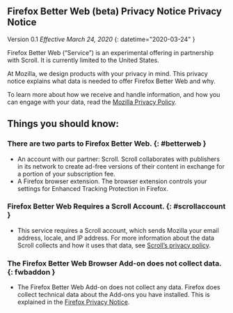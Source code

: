## <span class="privacy-header-firefox">Firefox Better Web (beta) Privacy Notice </span> <span class="privacy-header-policy">Privacy Notice</span>
Version 0.1 *Effective March 24, 2020*
{: datetime="2020-03-24" }

Firefox Better Web (“Service”) is an experimental offering in partnership with Scroll. It is currently limited to the United States.

At Mozilla, we design products with your privacy in mind. This privacy notice explains what data is needed to offer Firefox Better Web and why.

To learn more about how we receive and handle information, and how you can engage with your data, read the [Mozilla Privacy Policy](https://www.mozilla.org/privacy/).

## Things you should know:

### There are two parts to Firefox Better Web. {: #betterweb }
* An account with our partner: Scroll. Scroll collaborates with publishers in its network to create ad-free versions of their content in exchange for a portion of your subscription fee.
* A Firefox browser extension. The browser extension controls your settings for Enhanced Tracking Protection in Firefox.

### Firefox Better Web Requires a Scroll Account. {: #scrollaccount }
* This service requires a Scroll account, which sends Mozilla your email address, locale, and IP address. For more information about the data Scroll collects and how it uses that data, see [Scroll’s privacy policy](https://scroll.com/privacy).

### The Firefox Better Web Browser Add-on does not collect data. {: fwbaddon }
* The Firefox Better Web Add-on does not collect any data. Firefox does collect technical data about the Add-ons you have installed. This is explained in the [Firefox Privacy Notice](https://www.mozilla.org/privacy/firefox/#addons).
